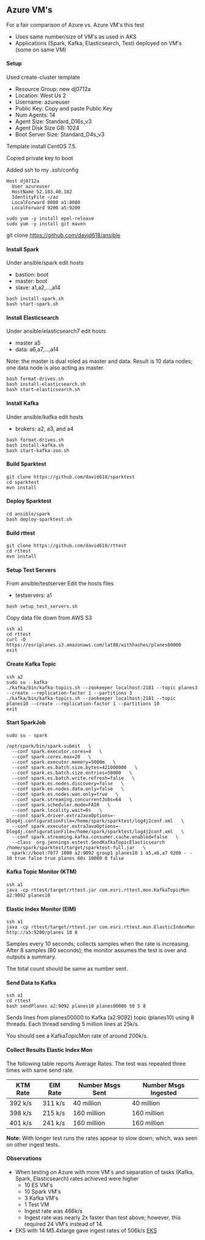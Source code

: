 
## Azure VM's

For a fair comparison of Azure vs. Azure VM's this test
- Uses same number/size of VM's as used in AKS
- Applications (Spark, Kafka, Elasticsearch, Test) deployed on VM's (some on same VM)


#### Setup

Used create-cluster template
- Resource Group: new dj0712a
- Location: West Us 2
- Username: azureuser
- Public Key: Copy and paste Public Key
- Num Agents: 14
- Agent Size: Standard_D16s_v3
- Agent Disk Size GB: 1024
- Boot Server Size: Standard_D4s_v3


Template install CentOS 7.5.

Copied private key to boot

Added ssh to my .ssh/config

```
Host dj0712a
  User azureuser
  HostName 52.183.40.182
  IdentityFile ~/az
  LocalForward 8080 a1:8080
  LocalForward 9200 a5:9200
```

```
sudo yum -y install epel-release
sudo yum -y install git maven
```


git clone https://github.com/david618/ansible


#### Install Spark

Under ansible/spark edit hosts
- bastion: boot
- master: boot
- slave: a1,a2,...,a14



```
bash install-spark.sh
bash start-spark.sh
```

#### Install Elasticsearch

Under ansible/elasticsearch7 edit hosts
- master a5
- data: a6,a7,...,a14

Note: the master is dual roled as master and data.  Result is 10 data nodes; one data node is also acting as master.

```
bash format-drives.sh
bash install-elasticsearch.sh
bash start-elasticsearch.sh
```

#### Install Kafka

Under ansible/kafka edit hosts
- brokers: a2, a3, and a4

```
bash format-drives.sh
bash install-kafka.sh
bash start-kafka-zoo.sh
```

#### Build Sparktest

```
git clone https://github.com/david618/sparktest
cd sparktest
mvn install
```

#### Deploy Sparktest

```
cd ansible/spark
bash deploy-sparktest.sh
```

#### Build rttest

```
git clone https://github.com/david618/rttest
cd rttest
mvn install
```


#### Setup Test Servers

From ansible/testserver Edit the hosts files
- testservers: a1

```
bash setup_test_servers.sh
```

Copy data file down from AWS S3

```
ssh a1
cd rttest
curl -O https://esriplanes.s3.amazonaws.com/lat88/withhashes/planes00000
exit
```

#### Create Kafka Topic

```
ssh a2
sudo su - kafka
./kafka/bin/kafka-topics.sh --zookeeper localhost:2181 --topic planes3 --create --replication-factor 1 --partitions 3
./kafka/bin/kafka-topics.sh --zookeeper localhost:2181 --topic planes10 --create --replication-factor 1 --partitions 10
exit
```

#### Start SparkJob

```
sudo su - spark

/opt/spark/bin/spark-submit   \
  --conf spark.executor.cores=4   \
  --conf spark.cores.max=20   \
  --conf spark.executor.memory=5000m   \
  --conf spark.es.batch.size.bytes=421000000   \
  --conf spark.es.batch.size.entries=50000   \
  --conf spark.es.batch.write.refresh=false   \
  --conf spark.es.nodes.discovery=false   \
  --conf spark.es.nodes.data.only=false   \
  --conf spark.es.nodes.wan.only=true   \
  --conf spark.streaming.concurrentJobs=64   \
  --conf spark.scheduler.mode=FAIR   \
  --conf spark.locality.wait=0s   \
  --conf spark.driver.extraJavaOptions=-Dlog4j.configurationFile=/home/spark/sparktest/log4j2conf.xml   \
  --conf spark.executor.extraJavaOptions=-Dlog4j.configurationFile=/home/spark/sparktest/log4j2conf.xml   \
  --conf spark.streaming.kafka.consumer.cache.enabled=false   \
  --class  org.jennings.estest.SendKafkaTopicElasticsearch /home/spark/sparktest/target/sparktest-full.jar   \
  spark://boot:7077 1000 a2:9092 group1 planes10 1 a5,a6,a7 9200 - - 10 true false true planes 60s 10000 0 false 
```

#### Kafka Topic Monitor (KTM)

```
ssh a1
java -cp rttest/target/rttest.jar com.esri.rttest.mon.KafkaTopicMon a2:9092 planes10 
```

#### Elastic Index Monitor (EIM)


```
ssh a1
java -cp rttest/target/rttest.jar com.esri.rttest.mon.ElasticIndexMon http://a5:9200/planes 10 8 
```

Samples every 10 seconds; collects samples when the rate is increasing.  After 8 samples (80 seconds); the monitor assumes the test is over and outputs a summary.  

The total count should be same as number sent. 

#### Send Data to Kafka

```
ssh a1
cd rttest
bash sendPlanes a2:9092 planes10 planes00000 50 5 8
```

Sends lines from planes00000 to Kafka (a2:9092) topic (planes10) using 8 threads.  Each thread sending 5 million lines at 25k/s. 

You should see a KafkaTopicMon rate of around 200k/s.

#### Collect Results Elastic Index Mon

The following table reports Average Rates.  The test was repeated three times with same send rate.

|KTM Rate|EIM Rate|Number Msgs Sent|Number Msgs Ingested|
|--------|--------|----------------|--------------------|
|392 k/s |311 k/s |40 million      |40 million          |
|398 k/s |215 k/s |160 million     |160 million         |
|401 k/s |241 k/s |160 million     |160 million         |

**Note:** With longer test runs the rates appear to slow down; which, was seen on other ingest tests.

#### Observations
- When testing on Azure with more VM's and separation of tasks (Kafka, Spark, Elasticsearch) rates achieved were higher
  - 10 ES VM's
  - 10 Spark VM's
  - 3 Kafka VM's
  - 1 Test VM
  - Ingest rate was 466k/s  
  - Ingest rate was nearly 2x faster than test above; however, this required 24 VM's instead of 14.
- EKS with 14 M5.4xlarge gave ingest rates of 506k/s [EKS](https://github.com/david618/elastic-ingest/tree/master/multi-node/eks-2019-06-28)

